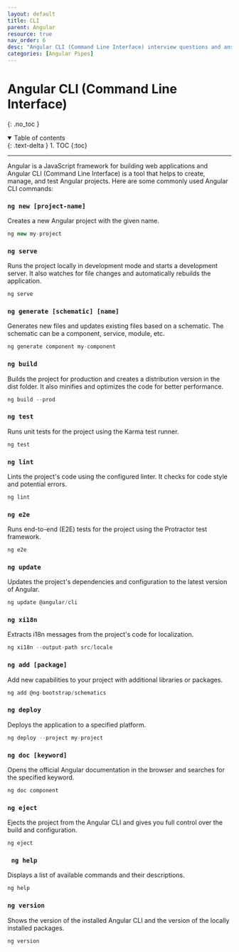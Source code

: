 ```yaml
---
layout: default
title: CLI
parent: Angular
resource: true
nav_order: 6
desc: "Angular CLI (Command Line Interface) interview questions and answers."
categories: [Angular Pipes]
---
```


# Angular CLI (Command Line Interface)
{: .no_toc }

<details open markdown="block">
  <summary>
    Table of contents
  </summary>
  {: .text-delta }
1. TOC
{:toc}
</details>

---

Angular is a JavaScript framework for building web applications and Angular CLI (Command Line Interface) is a tool that helps to create, manage, and test Angular projects. Here are some commonly used Angular CLI commands:

###   `ng new [project-name]` 

Creates a new Angular project with the given name.

```typescript
ng new my-project
```

###    `ng serve`

Runs the project locally in development mode and starts a development server. It also watches for file changes and automatically rebuilds the application.

```typescript
ng serve
```

###   `ng generate [schematic] [name]`

Generates new files and updates existing files based on a schematic. The schematic can be a component, service, module, etc.

```typescript
ng generate component my-component
```

###   `ng build`

Builds the project for production and creates a distribution version in the dist folder. It also minifies and optimizes the code for better performance.

```typescript
ng build --prod
```

###    `ng test`

Runs unit tests for the project using the Karma test runner.


```typescript
ng test
```

###    `ng lint`

Lints the project's code using the configured linter. It checks for code style and potential errors.



```typescript
ng lint
```

###    `ng e2e`

Runs end-to-end (E2E) tests for the project using the Protractor test framework.


```typescript
ng e2e
```

###    `ng update`

Updates the project's dependencies and configuration to the latest version of Angular.


```typescript
ng update @angular/cli
```

###   `ng xi18n`

Extracts i18n messages from the project's code for localization.


```typescript
ng xi18n --output-path src/locale
```

###    `ng add [package]`

Add new capabilities to your project with additional libraries or packages.


```typescript
ng add @ng-bootstrap/schematics
```

###    `ng deploy`

Deploys the application to a specified platform.


```typescript
ng deploy --project my-project
```

###    `ng doc [keyword]`

Opens the official Angular documentation in the browser and searches for the specified keyword.

```typescript
ng doc component
```
###    `ng eject`

Ejects the project from the Angular CLI and gives you full control over the build and configuration.

```typescript
ng eject
```

###   ` ng help`

Displays a list of available commands and their descriptions.

```typescript
ng help
```
###    `ng version`

Shows the version of the installed Angular CLI and the version of the locally installed packages.

```typescript
ng version
```

 
